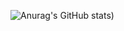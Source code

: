 ![Anurag's GitHub stats](https://github-readme-stats.vercel.app/api?username=gabrielgx&hide=contribs,issues,prs&show_icons=true&theme=radical))

